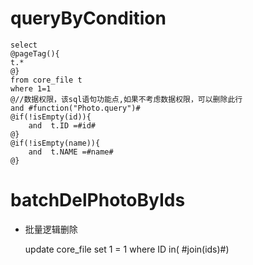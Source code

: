 queryByCondition
===


    select 
    @pageTag(){
    t.*
    @}
    from core_file t
    where 1=1  
    @//数据权限，该sql语句功能点,如果不考虑数据权限，可以删除此行  
    and #function("Photo.query")#
    @if(!isEmpty(id)){
        and  t.ID =#id#
    @}
    @if(!isEmpty(name)){
        and  t.NAME =#name#
    @}
    
    
    

batchDelPhotoByIds
===

* 批量逻辑删除

    update core_file set 1 = 1 where ID  in( #join(ids)#)
    
